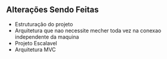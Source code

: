 ## Alterações Sendo Feitas 

- Estruturação do projeto 
- Arquitetura que nao necessite mecher toda vez na conexao independente da maquina 
- Projeto Escalavel
- Arquitetura MVC
